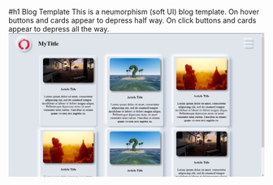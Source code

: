 #h1 Blog Template
This is a neumorphism (soft UI) blog template.
On hover buttons and cards appear to depress half way.
On click buttons and cards appear to depress all the way.
![](images/screenshot.png)
